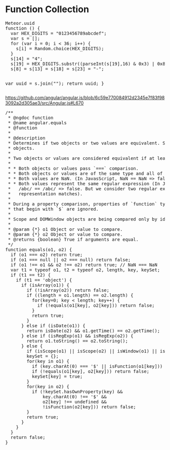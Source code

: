 <h1>
<a name="flat-ui-free-21" class="anchor" href="#flat-ui-free-21">
<span class="octicon octicon-link"></span>
</a>
Function Collection
</h1>

<div class="highlight highlight-js">
<pre>
Meteor.uuid
function () {
  var HEX_DIGITS = "0123456789abcdef";
  var s = [];
  for (var i = 0; i &lt; 36; i++) {
    s[i] = Random.choice(HEX_DIGITS);
  }
  s[14] = "4";
  s[19] = HEX_DIGITS.substr((parseInt(s[19],16) & 0x3) | 0x8, 1);
  s[8] = s[13] = s[18] = s[23] = "-";

  var uuid = s.join("");
  return uuid;
}
</pre>
</div>

https://github.com/angular/angular.js/blob/6c59e770084912d2345e7f83f983092a2d305ae3/src/Angular.js#L670
<div class="highlight highlight-js">
<pre>
/**
 * @ngdoc function
 * @name angular.equals
 * @function
 *
 * @description
 * Determines if two objects or two values are equivalent. Supports value types, regular expressions, arrays and
 * objects.
 *
 * Two objects or values are considered equivalent if at least one of the following is true:
 *
 * * Both objects or values pass `===` comparison.
 * * Both objects or values are of the same type and all of their properties pass `===` comparison.
 * * Both values are NaN. (In JavasScript, NaN == NaN => false. But we consider two NaN as equal)
 * * Both values represent the same regular expression (In JavasScript,
 *   /abc/ == /abc/ => false. But we consider two regular expressions as equal when their textual
 *   representation matches).
 *
 * During a property comparison, properties of `function` type and properties with names
 * that begin with `$` are ignored.
 *
 * Scope and DOMWindow objects are being compared only by identify (`===`).
 *
 * @param {*} o1 Object or value to compare.
 * @param {*} o2 Object or value to compare.
 * @returns {boolean} True if arguments are equal.
 */
function equals(o1, o2) {
  if (o1 === o2) return true;
  if (o1 === null || o2 === null) return false;
  if (o1 !== o1 && o2 !== o2) return true; // NaN === NaN
  var t1 = typeof o1, t2 = typeof o2, length, key, keySet;
  if (t1 == t2) {
    if (t1 == 'object') {
      if (isArray(o1)) {
        if (!isArray(o2)) return false;
        if ((length = o1.length) == o2.length) {
          for(key=0; key &lt; length; key++) {
            if (!equals(o1[key], o2[key])) return false;
          }
          return true;
        }
      } else if (isDate(o1)) {
        return isDate(o2) && o1.getTime() == o2.getTime();
      } else if (isRegExp(o1) && isRegExp(o2)) {
        return o1.toString() == o2.toString();
      } else {
        if (isScope(o1) || isScope(o2) || isWindow(o1) || isWindow(o2) || isArray(o2)) return false;
        keySet = {};
        for(key in o1) {
          if (key.charAt(0) === '$' || isFunction(o1[key])) continue;
          if (!equals(o1[key], o2[key])) return false;
          keySet[key] = true;
        }
        for(key in o2) {
          if (!keySet.hasOwnProperty(key) &&
              key.charAt(0) !== '$' &&
              o2[key] !== undefined &&
              !isFunction(o2[key])) return false;
        }
        return true;
      }
    }
  }
  return false;
}
</pre>
</div>
